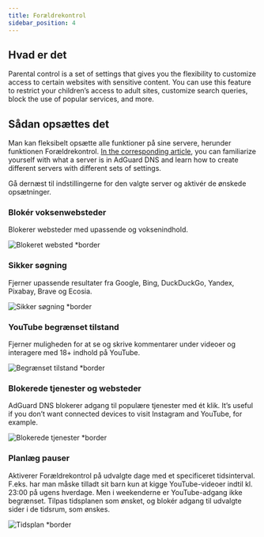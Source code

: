 ```yaml
---
title: Forældrekontrol
sidebar_position: 4
---
```


## Hvad er det

Parental control is a set of settings that gives you the flexibility to customize access to certain websites with sensitive content. You can use this feature to restrict your children’s access to adult sites, customize search queries, block the use of popular services, and more.

## Sådan opsættes det

Man kan fleksibelt opsætte alle funktioner på sine servere, herunder funktionen Forældrekontrol. [In the corresponding article](private-dns/server-and-settings/server-and-settings.md), you can familiarize yourself with what a server is in AdGuard DNS and learn how to create different servers with different sets of settings.

Gå dernæst til indstillingerne for den valgte server og aktivér de ønskede opsætninger.

### Blokér voksenwebsteder

Blokerer websteder med upassende og voksenindhold.

![Blokeret websted \*border](https://cdn.adtidy.org/content/kb/dns/private/new_dns/parental_control/adult_blocked.png)

### Sikker søgning

Fjerner upassende resultater fra Google, Bing, DuckDuckGo, Yandex, Pixabay, Brave og Ecosia.

![Sikker søgning \*border](https://cdn.adtidy.org/content/kb/dns/private/new_dns/parental_control/porn.png)

### YouTube begrænset tilstand

Fjerner muligheden for at se og skrive kommentarer under videoer og interagere med 18+ indhold på YouTube.

![Begrænset tilstand \*border](https://cdn.adtidy.org/content/kb/dns/private/new_dns/parental_control/restricted.png)

### Blokerede tjenester og websteder

AdGuard DNS blokerer adgang til populære tjenester med ét klik. It’s useful if you don’t want connected devices to visit Instagram and YouTube, for example.

![Blokerede tjenester \*border](https://cdn.adtidy.org/content/kb/dns/private/new_dns/parental_control/blocked_services.png)

### Planlæg pauser

Aktiverer Forældrekontrol på udvalgte dage med et specificeret tidsinterval. F.eks. har man måske tilladt sit barn kun at kigge YouTube-videoer indtil kl. 23:00 på ugens hverdage. Men i weekenderne er YouTube-adgang ikke begrænset. Tilpas tidsplanen som ønsket, og blokér adgang til udvalgte sider i de tidsrum, som ønskes.

![Tidsplan \*border](https://cdn.adtidy.org/content/kb/dns/private/new_dns/parental_control/schedule.png)

